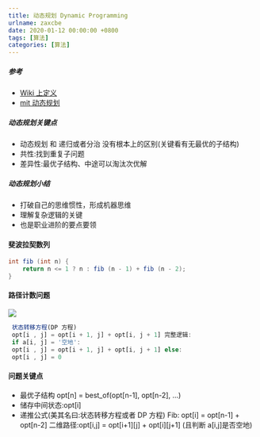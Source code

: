 ```yaml
---
title: 动态规划 Dynamic Programming
urlname: zaxcbe
date: 2020-01-12 00:00:00 +0800
tags: [算法]
categories: [算法]
---
```


##### 参考

- [Wiki 上定义](https://en.wikipedia.org/wiki/Dynamic_programming)
- [mit 动态规划](https://www.bilibili.com/video/av53233912?from=search&seid=2847395688604491997)

<!-- more -->

##### 动态规划关键点

- 动态规划 和 递归或者分治 没有根本上的区别(关键看有无最优的子结构)
- 共性:找到重复子问题
- 差异性:最优子结构、中途可以淘汰次优解

##### 动态规划小结

- 打破自己的思维惯性，形成机器思维
- 理解复杂逻辑的关键
- 也是职业进阶的要点要领

#### 斐波拉契数列

```java
int fib (int n) {
    return n <= 1 ? n : fib (n - 1) + fib (n - 2);
}
```

#### 路径计数问题

![](https://cdn.nlark.com/yuque/0/2020/png/1028501/1602937708682-ca2bd5a6-09af-481e-831f-fdc06eade4b0.png#align=left&display=inline&height=2328&margin=%5Bobject%20Object%5D&originHeight=2328&originWidth=3208&size=0&status=done&style=none&width=3208)

```javascript
 状态转移方程(DP 方程)
 opt[i , j] = opt[i + 1, j] + opt[i, j + 1] 完整逻辑:
 if a[i, j] = '空地':
 opt[i , j] = opt[i + 1, j] + opt[i, j + 1] else:
 opt[i , j] = 0
```

#### 问题关键点

- 最优子结构 opt[n] = best_of(opt[n-1], opt[n-2], ...)
- 储存中间状态:opt[i]
- 递推公式(美其名曰:状态转移方程或者 DP 方程)
  Fib: opt[i] = opt[n-1] + opt[n-2]
  二维路径:opt[i,j] = opt[i+1][j] + opt[i][j+1] (且判断 a[i,j]是否空地)
